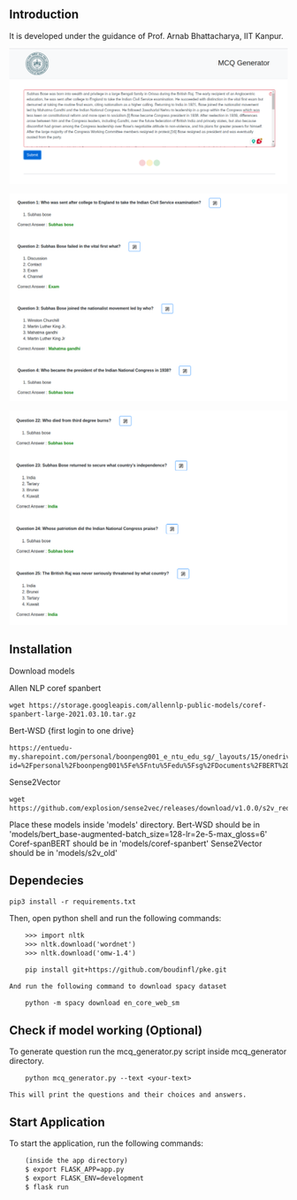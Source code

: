 ## Introduction

It is developed under the guidance of Prof. Arnab Bhattacharya, IIT Kanpur.

<kbd>![Demo image1](app/static/img/demo1.png)</kbd>

<kbd>![Demo image2](app/static/img/demo2.png)</kbd>

<kbd>![Demo image3](app/static/img/demo3.png)</kbd>

## Installation

Download models

Allen NLP coref spanbert

```
wget https://storage.googleapis.com/allennlp-public-models/coref-spanbert-large-2021.03.10.tar.gz
```

Bert-WSD {first login to one drive}

```
https://entuedu-my.sharepoint.com/personal/boonpeng001_e_ntu_edu_sg/_layouts/15/onedrive.aspx?id=%2Fpersonal%2Fboonpeng001%5Fe%5Fntu%5Fedu%5Fsg%2FDocuments%2FBERT%2DWSD%2Fmodel%2Fbert%5Fbase%2Daugmented%2Dbatch%5Fsize%3D128%2Dlr%3D2e%2D5%2Dmax%5Fgloss%3D6&ga=1

```

Sense2Vector

```
wget https://github.com/explosion/sense2vec/releases/download/v1.0.0/s2v_reddit_2015_md.tar.gz
```

Place these models inside 'models' directory.
Bert-WSD should be in 'models/bert_base-augmented-batch_size=128-lr=2e-5-max_gloss=6'
Coref-spanBERT should be in 'models/coref-spanbert'
Sense2Vector should be in 'models/s2v_old'

## Dependecies

```
pip3 install -r requirements.txt
```

Then, open python shell and run the following commands:

```
	>>> import nltk
	>>> nltk.download('wordnet')
	>>> nltk.download('omw-1.4')
```

```
    pip install git+https://github.com/boudinfl/pke.git
```

    And run the following command to download spacy dataset
```
    python -m spacy download en_core_web_sm

```


## Check if model working (Optional)


To generate question run the mcq_generator.py script inside mcq_generator directory.
```
	python mcq_generator.py --text <your-text>
```
	This will print the questions and their choices and answers.


## Start Application

To start the application, run the following commands:
```
	(inside the app directory)
	$ export FLASK_APP=app.py
	$ export FLASK_ENV=development
	$ flask run
```
